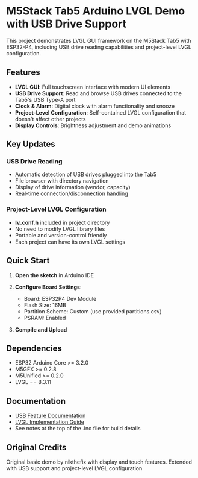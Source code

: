 # M5Stack Tab5 Arduino LVGL Demo with USB Drive Support

This project demonstrates LVGL GUI framework on the M5Stack Tab5 with
ESP32-P4, including USB drive reading capabilities and project-level LVGL
configuration.

## Features

- **LVGL GUI**: Full touchscreen interface with modern UI elements
- **USB Drive Support**: Read and browse USB drives connected to the Tab5's
  USB Type-A port
- **Clock & Alarm**: Digital clock with alarm functionality and snooze
- **Project-Level Configuration**: Self-contained LVGL configuration that
  doesn't affect other projects
- **Display Controls**: Brightness adjustment and demo animations

## Key Updates

### USB Drive Reading

- Automatic detection of USB drives plugged into the Tab5
- File browser with directory navigation
- Display of drive information (vendor, capacity)
- Real-time connection/disconnection handling

### Project-Level LVGL Configuration

- **lv_conf.h** included in project directory
- No need to modify LVGL library files
- Portable and version-control friendly
- Each project can have its own LVGL settings

## Quick Start

1. **Open the sketch** in Arduino IDE

2. **Configure Board Settings**:
   - Board: ESP32P4 Dev Module
   - Flash Size: 16MB
   - Partition Scheme: Custom (use provided partitions.csv)
   - PSRAM: Enabled

3. **Compile and Upload**

## Dependencies

- ESP32 Arduino Core >= 3.2.0
- M5GFX >= 0.2.8
- M5Unified >= 0.2.0
- LVGL == 8.3.11

## Documentation

- [USB Feature Documentation](tab5_arduino_basic/README_USB.md)
- [LVGL Implementation Guide](tab5_arduino_basic/README_LVGL.md)
- See notes at the top of the .ino file for build details

## Original Credits

Original basic demo by nikthefix with display and touch features.
Extended with USB support and project-level LVGL configuration
